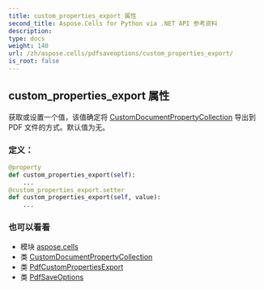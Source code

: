 ```yaml
---
title: custom_properties_export 属性
second_title: Aspose.Cells for Python via .NET API 参考资料
description:
type: docs
weight: 140
url: /zh/aspose.cells/pdfsaveoptions/custom_properties_export/
is_root: false
---
```

## custom_properties_export 属性

获取或设置一个值，该值确定将 [CustomDocumentPropertyCollection](/cells/python-net/zh/aspose.cells.properties/customdocumentpropertycollection) 导出到 PDF 文件的方式。默认值为无。
### 定义：
```python
@property
def custom_properties_export(self):
    ...
@custom_properties_export.setter
def custom_properties_export(self, value):
    ...
```

### 也可以看看
* 模块 [aspose.cells](../../)
* 类 [CustomDocumentPropertyCollection](/cells/python-net/zh/aspose.cells.properties/customdocumentpropertycollection)
* 类 [PdfCustomPropertiesExport](/cells/python-net/zh/aspose.cells.rendering/pdfcustompropertiesexport)
* 类 [PdfSaveOptions](/cells/python-net/zh/aspose.cells/pdfsaveoptions)

